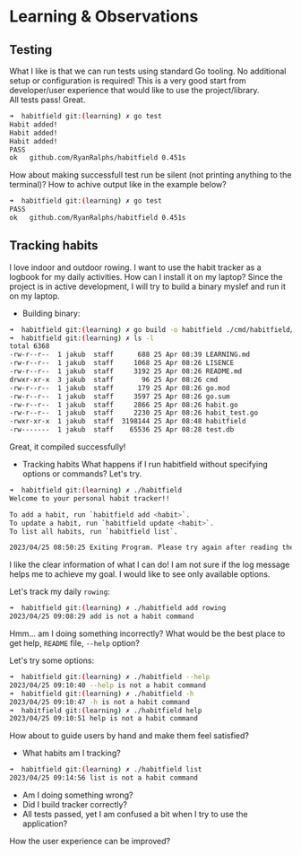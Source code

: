 # Learning & Observations

## Testing

What I like is that we can run tests using standard Go tooling.
No additional setup or configuration is required! This is a very good start
from developer/user experience that would like to use the project/library.  
All tests pass! Great.

```bash
➜  habitfield git:(learning) ✗ go test
Habit added!
Habit added!
Habit added!
PASS
ok   github.com/RyanRalphs/habitfield 0.451s
```

How about making successfull test run be silent (not printing anything to the terminal)? How to achive output like in the example below?

```bash
➜  habitfield git:(learning) ✗ go test
PASS
ok   github.com/RyanRalphs/habitfield 0.451s
```

## Tracking habits

I love indoor and outdoor rowing. I want to use the habit tracker as a logbook for my daily activities. How can I install it on my laptop?
Since the project is in active development, I will try to build a binary myslef and run it on my laptop.

- Building binary:

```bash
➜  habitfield git:(learning) ✗ go build -o habitfield ./cmd/habitfield/main.go
➜  habitfield git:(learning) ✗ ls -l
total 6368
-rw-r--r--  1 jakub  staff      688 25 Apr 08:39 LEARNING.md
-rw-r--r--  1 jakub  staff     1068 25 Apr 08:26 LISENCE
-rw-r--r--  1 jakub  staff     3192 25 Apr 08:26 README.md
drwxr-xr-x  3 jakub  staff       96 25 Apr 08:26 cmd
-rw-r--r--  1 jakub  staff      179 25 Apr 08:26 go.mod
-rw-r--r--  1 jakub  staff     3597 25 Apr 08:26 go.sum
-rw-r--r--  1 jakub  staff     2866 25 Apr 08:26 habit.go
-rw-r--r--  1 jakub  staff     2230 25 Apr 08:26 habit_test.go
-rwxr-xr-x  1 jakub  staff  3198144 25 Apr 08:48 habitfield
-rw-------  1 jakub  staff    65536 25 Apr 08:28 test.db
```

Great, it compiled successfully!

- Tracking habits
What happens if I run habitfield without specifying options or commands?
Let's try.

```bash
➜  habitfield git:(learning) ✗ ./habitfield
Welcome to your personal habit tracker!!

To add a habit, run `habitfield add <habit>`.
To update a habit, run `habitfield update <habit>`.
To list all habits, run `habitfield list`.

2023/04/25 08:50:25 Exiting Program. Please try again after reading the above help message!
```

I like the clear information of what I can do! I am not sure if the log message helps me to achieve my goal. I would like to see only available options.

Let's track  my daily ``rowing``:

```bash
➜  habitfield git:(learning) ✗ ./habitfield add rowing
2023/04/25 09:08:29 add is not a habit command
```

Hmm... am I doing something incorrectly? What would be the best place to get help, ``README`` file, ``--help`` option?

Let's try some options:

```bash
➜  habitfield git:(learning) ✗ ./habitfield --help
2023/04/25 09:10:40 --help is not a habit command
➜  habitfield git:(learning) ✗ ./habitfield -h
2023/04/25 09:10:47 -h is not a habit command
➜  habitfield git:(learning) ✗ ./habitfield help
2023/04/25 09:10:51 help is not a habit command
```

How about to guide users by hand and make them feel satisfied?

- What habits am I tracking?

```bash
➜  habitfield git:(learning) ✗ ./habitfield list
2023/04/25 09:14:56 list is not a habit command
```

- Am I doing something wrong?
- Did I build tracker correctly?
- All tests passed, yet I am confused a bit when I try to use the application?

How the user experience can be improved?

##
